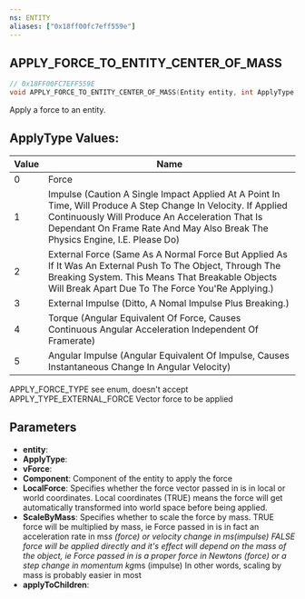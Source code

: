 ```yaml
---
ns: ENTITY
aliases: ["0x18ff00fc7eff559e"]
---
```

## APPLY_FORCE_TO_ENTITY_CENTER_OF_MASS

```c
// 0x18FF00FC7EFF559E
void APPLY_FORCE_TO_ENTITY_CENTER_OF_MASS(Entity entity, int ApplyType, Vector3 vForce, int Component, bool LocalForce, bool ScaleByMass, bool applyToChildren);
```

Apply a force to an entity.

## ApplyType Values:
| Value | Name |
| --- | --- |
| 0 | Force |
| 1 | Impulse (Caution A Single Impact Applied At A Point In Time, Will Produce A Step Change In Velocity. If Applied Continuously Will Produce An Acceleration That Is Dependant On Frame Rate And May Also Break The Physics Engine, I.E. Please Do) |
| 2 | External Force (Same As A Normal Force But Applied As If It Was An External Push To The Object, Through The Breaking System. This Means That Breakable Objects Will Break Apart Due To The Force You'Re Applying.) |
| 3 | External Impulse (Ditto, A Nomal Impulse Plus Breaking.) |
| 4 | Torque (Angular Equivalent Of Force, Causes Continuous Angular Acceleration Independent Of Framerate) |
| 5 | Angular Impulse (Angular Equivalent Of Impulse, Causes Instantaneous Change In Angular Velocity) |


APPLY_FORCE_TYPE see enum, doesn't accept APPLY_TYPE_EXTERNAL_FORCE Vector force to be applied


## Parameters
* **entity**: 
* **ApplyType**: 
* **vForce**: 
* **Component**: Component of the entity to apply the force
* **LocalForce**: Specifies whether the force vector passed in is in local or world coordinates. Local coordinates (TRUE) means the force will get automatically transformed into world space before being applied.
* **ScaleByMass**: Specifies whether to scale the force by mass. TRUE force will be multiplied by mass, ie Force passed in is in fact an acceleration rate in ms*s (force) or velocity change in ms(impulse) FALSE force will be applied directly and it's effect will depend on the mass of the object, ie Force passed in is a proper force in Newtons (force) or a step change in momentum kg*ms (impulse) In other words, scaling by mass is probably easier in most
* **applyToChildren**: 
